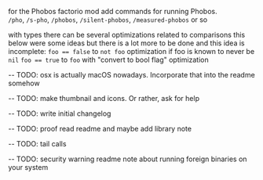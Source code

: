 
for the Phobos factorio mod add commands for running Phobos.\
`/pho`, `/s-pho`, `/phobos`, `/silent-phobos`, `/measured-phobos` or so

with types there can be several optimizations related to comparisons
this below were some ideas but there is a lot more to be done and this idea is incomplete:
`foo == false` to `not foo` optimization if foo is known to never be `nil`
`foo == true` to `foo` with "convert to bool flag" optimization

-- TODO: osx is actually macOS nowadays. Incorporate that into the readme somehow

-- TODO: make thumbnail and icons. Or rather, ask for help

-- TODO: write initial changelog

-- TODO: proof read readme and maybe add library note

-- TODO: tail calls

-- TODO: security warning readme note about running foreign binaries on your system
